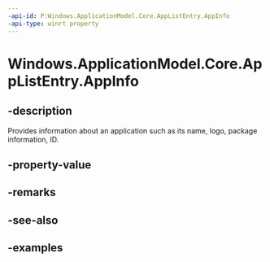 ```yaml
---
-api-id: P:Windows.ApplicationModel.Core.AppListEntry.AppInfo
-api-type: winrt property
---
```


# Windows.ApplicationModel.Core.AppListEntry.AppInfo

<!--
public Windows.ApplicationModel.AppInfo AppInfo { get; }
-->


## -description

Provides information about an application such as its name, logo, package information, ID.

## -property-value

## -remarks

## -see-also

## -examples


